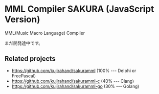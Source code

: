 # MML Compiler SAKURA (JavaScript Version)

MML(Music Macro Language) Compiler

まだ開発途中です。

## Related projects

- https://github.com/kujirahand/sakuramml (100% --- Delphi or FreePascal)
- https://github.com/kujirahand/sakuramml-c (40% --- Clang)
- https://github.com/kujirahand/sakuramml-go (30% --- Golang)


